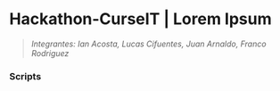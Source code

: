 # Hackathon-CurseIT | Lorem Ipsum

> _Integrantes: Ian Acosta, Lucas Cifuentes, Juan Arnaldo, Franco Rodriguez_

### Scripts
